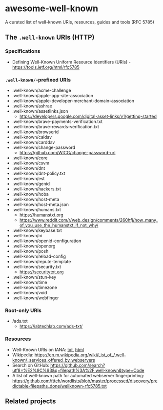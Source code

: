 # awesome-well-known
A curated list of well-known URIs, resources, guides and tools (RFC 5785)

## The `.well-known` URIs (HTTP)

### Specifications

* Defining Well-Known Uniform Resource Identifiers (URIs) - https://tools.ietf.org/html/rfc5785

### `.well-known/`-prefixed URIs

* .well-known/acme-challenge
* .well-known/apple-app-site-association
* .well-known/apple-developer-merchant-domain-association
* .well-known/ashrae
* .well-known/assetlinks.json
  * https://developers.google.com/digital-asset-links/v1/getting-started
* .well-known/brave-payments-verification.txt
* .well-known/brave-rewards-verification.txt
* .well-known/browserid
* .well-known/caldav
* .well-known/carddav
* .well-known/change-password
  * https://github.com/WICG/change-password-url
* .well-known/core
* .well-known/csvm
* .well-known/dnt
* .well-known/dnt-policy.txt
* .well-known/est
* .well-known/genid
* .well-known/hackers.txt
* .well-known/hoba
* .well-known/host-meta
* .well-known/host-meta.json
* .well-known/humans.txt
  * https://humanstxt.org
  * https://www.reddit.com/r/web_design/comments/260hfj/how_many_of_you_use_the_humanstxt_if_not_why/
* .well-known/keybase.txt
* .well-known/ni
* .well-known/openid-configuration
* .well-known/openorg
* .well-known/posh
* .well-known/reload-config
* .well-known/repute-template
* .well-known/security.txt
  * https://securitytxt.org
* .well-known/stun-key
* .well-known/time
* .well-known/timezone
* .well-known/void
* .well-known/webfinger

### Root-only URIs

* /ads.txt
  * https://iabtechlab.com/ads-txt/

### Resources

* Well-Known URIs on IANA: [txt](https://www.iana.org/assignments/well-known-uris/well-known-uris.txt), [html](https://www.iana.org/assignments/well-known-uris/well-known-uris.xhtml)
* Wikipedia: https://en.m.wikipedia.org/wiki/List_of_/.well-known/_services_offered_by_webservers
* Search on GitHub: https://github.com/search?utf8=%E2%9C%93&q=filepath%3A%2F.well-known&type=Code
* A list of well-known path for automated webserver fingerprinting: https://github.com/ftteh/wordlists/blob/master/processed/discovery/predictable-filepaths_done/wellknown-rfc5785.txt

## Related projects
